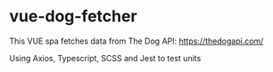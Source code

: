 # vue-dog-fetcher

This VUE spa fetches data from The Dog API: https://thedogapi.com/

Using Axios, Typescript, SCSS and Jest to test units

